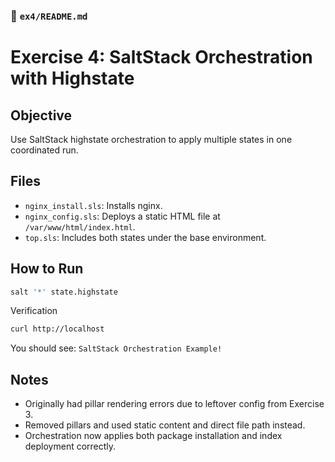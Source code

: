 ### 📁 `ex4/README.md`

# Exercise 4: SaltStack Orchestration with Highstate

## Objective

Use SaltStack highstate orchestration to apply multiple states in one coordinated run.

## Files

- `nginx_install.sls`: Installs nginx.
- `nginx_config.sls`: Deploys a static HTML file at `/var/www/html/index.html`.
- `top.sls`: Includes both states under the base environment.

## How to Run

```bash
salt '*' state.highstate
```

Verification
```bash
curl http://localhost
```
You should see: `SaltStack Orchestration Example!`

## Notes
- Originally had pillar rendering errors due to leftover config from Exercise 3.
- Removed pillars and used static content and direct file path instead.
- Orchestration now applies both package installation and index deployment correctly.
